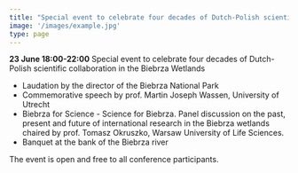 ```yaml
---
title: "Special event to celebrate four decades of Dutch-Polish scientific collaboration in the Biebrza Wetlands"
image: '/images/example.jpg'
type: page
---
```


**23 June 18:00-22:00** Special event to celebrate four decades of Dutch-Polish scientific collaboration in the Biebrza Wetlands  

* Laudation by the director of the Biebrza National Park
* Commemorative speech by prof. Martin Joseph Wassen, University of Utrecht
* Biebrza for Science - Science for Biebrza. Panel discussion on the past, present and future of international research in the Biebrza wetlands chaired by prof. Tomasz Okruszko, Warsaw University of Life Sciences.
* Banquet at the bank of the Biebrza river

The event is open and free to all conference participants.
